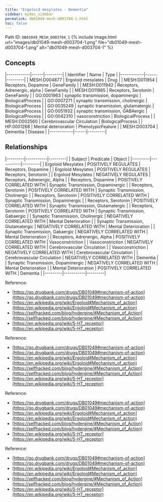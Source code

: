 ```yaml
---
title: "Ergoloid mesylates - Dementia"
sidebar: mydoc_sidebar
permalink: db01049-mesh-d003704-1.html
toc: false 
---
```



Path ID: `DB01049_MESH_D003704_1`
{% include image.html url="images/db01049-mesh-d003704-1.png" file="db01049-mesh-d003704-1.png" alt="db01049-mesh-d003704-1" %}

## Concepts

|------------|------|---------|
| Identifier | Name | Type    |
|------------|------|---------|
| MESH:D004877 | Ergoloid mesylates | Drug |
| MESH:D011954 | Receptors, Dopamine | GeneFamily |
| MESH:D011942 | Receptors, Adrenergic, alpha | GeneFamily |
| MESH:D011985 | Receptors, Serotonin | GeneFamily |
| GO:0001963 | synaptic transmission, dopaminergic | BiologicalProcess |
| GO:0007271 | synaptic transmission, cholinergic | BiologicalProcess |
| GO:0035249 | synaptic transmission, glutamatergic | BiologicalProcess |
| GO:0051932 | synaptic transmission, GABAergic | BiologicalProcess |
| GO:0042310 | vasoconstriction | BiologicalProcess |
| MESH:D002560 | Cerebrovascular Circulation | BiologicalProcess |
| HP:0001268 | Mental deterioration | PhenotypicFeature |
| MESH:D003704 | Dementia | Disease |
|------------|------|---------|

## Relationships

|---------|-----------|---------|
| Subject | Predicate | Object  |
|---------|-----------|---------|
| Ergoloid Mesylates | POSITIVELY REGULATES | Receptors, Dopamine |
| Ergoloid Mesylates | POSITIVELY REGULATES | Receptors, Serotonin |
| Ergoloid Mesylates | NEGATIVELY REGULATES | Receptors, Adrenergic, Alpha |
| Receptors, Dopamine | POSITIVELY CORRELATED WITH | Synaptic Transmission, Dopaminergic |
| Receptors, Serotonin | POSITIVELY CORRELATED WITH | Synaptic Transmission, Cholinergic |
| Receptors, Serotonin | POSITIVELY CORRELATED WITH | Synaptic Transmission, Dopaminergic |
| Receptors, Serotonin | POSITIVELY CORRELATED WITH | Synaptic Transmission, Glutamatergic |
| Receptors, Serotonin | POSITIVELY CORRELATED WITH | Synaptic Transmission, Gabaergic |
| Synaptic Transmission, Cholinergic | NEGATIVELY CORRELATED WITH | Mental Deterioration |
| Synaptic Transmission, Glutamatergic | NEGATIVELY CORRELATED WITH | Mental Deterioration |
| Synaptic Transmission, Gabaergic | NEGATIVELY CORRELATED WITH | Mental Deterioration |
| Receptors, Adrenergic, Alpha | POSITIVELY CORRELATED WITH | Vasoconstriction |
| Vasoconstriction | NEGATIVELY CORRELATED WITH | Cerebrovascular Circulation |
| Vasoconstriction | NEGATIVELY CORRELATED WITH | Cerebrovascular Circulation |
| Cerebrovascular Circulation | NEGATIVELY CORRELATED WITH | Dementia |
| Synaptic Transmission, Dopaminergic | NEGATIVELY CORRELATED WITH | Mental Deterioration |
| Mental Deterioration | POSITIVELY CORRELATED WITH | Dementia |
|---------|-----------|---------|

Reference: 
  - [https://go.drugbank.com/drugs/DB01049#mechanism-of-action](https://go.drugbank.com/drugs/DB01049#mechanism-of-action)
  - [https://en.wikipedia.org/wiki/Ergoloid#Mechanism_of_action](https://en.wikipedia.org/wiki/Ergoloid#Mechanism_of_action)
  - [https://selfhacked.com/blog/hydergine/#Mechanism_of_Action](https://selfhacked.com/blog/hydergine/#Mechanism_of_Action)
  - [https://en.wikipedia.org/wiki/5-HT_receptor](https://en.wikipedia.org/wiki/5-HT_receptor)

Reference: 
  - [https://go.drugbank.com/drugs/DB01049#mechanism-of-action](https://go.drugbank.com/drugs/DB01049#mechanism-of-action)
  - [https://en.wikipedia.org/wiki/Ergoloid#Mechanism_of_action](https://en.wikipedia.org/wiki/Ergoloid#Mechanism_of_action)
  - [https://selfhacked.com/blog/hydergine/#Mechanism_of_Action](https://selfhacked.com/blog/hydergine/#Mechanism_of_Action)
  - [https://en.wikipedia.org/wiki/5-HT_receptor](https://en.wikipedia.org/wiki/5-HT_receptor)

Reference: 
  - [https://go.drugbank.com/drugs/DB01049#mechanism-of-action](https://go.drugbank.com/drugs/DB01049#mechanism-of-action)
  - [https://en.wikipedia.org/wiki/Ergoloid#Mechanism_of_action](https://en.wikipedia.org/wiki/Ergoloid#Mechanism_of_action)
  - [https://selfhacked.com/blog/hydergine/#Mechanism_of_Action](https://selfhacked.com/blog/hydergine/#Mechanism_of_Action)
  - [https://en.wikipedia.org/wiki/5-HT_receptor](https://en.wikipedia.org/wiki/5-HT_receptor)

Reference: 
  - [https://go.drugbank.com/drugs/DB01049#mechanism-of-action](https://go.drugbank.com/drugs/DB01049#mechanism-of-action)
  - [https://en.wikipedia.org/wiki/Ergoloid#Mechanism_of_action](https://en.wikipedia.org/wiki/Ergoloid#Mechanism_of_action)
  - [https://selfhacked.com/blog/hydergine/#Mechanism_of_Action](https://selfhacked.com/blog/hydergine/#Mechanism_of_Action)
  - [https://en.wikipedia.org/wiki/5-HT_receptor](https://en.wikipedia.org/wiki/5-HT_receptor)
